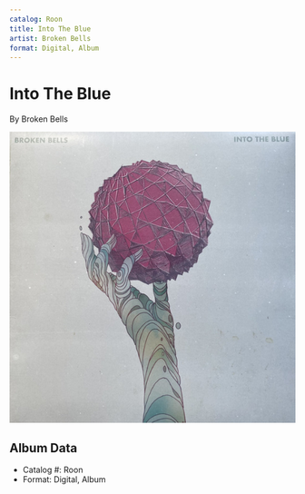 ```yaml
---
catalog: Roon
title: Into The Blue
artist: Broken Bells
format: Digital, Album
---
```


# Into The Blue

By Broken Bells

![](../../assets/albumcovers/Broken_Bells-Into_The_Blue.png)

## Album Data

- Catalog #: Roon
- Format: Digital, Album

